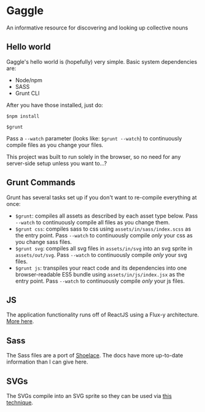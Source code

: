 # Gaggle
An informative resource for discovering and looking up collective nouns

## Hello world
Gaggle's hello world is (hopefully) very simple. Basic system dependencies are:
- Node/npm
- SASS
- Grunt CLI

After you have those installed, just do:

`$npm install`

`$grunt`

Pass a `--watch` parameter (looks like: `$grunt --watch`) to continuously compile files as you change your files.

This project was built to run solely in the browser, so no need for any server-side setup unless you want to...?

## Grunt Commands
Grunt has several tasks set up if you don't want to re-compile everything at once:

- `$grunt`: compiles all assets as described by each asset type below. Pass `--watch` to continuously compile all files as you change them.
- `$grunt css`: compiles sass to css using `assets/in/sass/index.scss` as the entry point. Pass `--watch` to continuously compile *only* your css as you change sass files.
- `$grunt svg`: compiles all svg files in `assets/in/svg` into an svg sprite in `assets/out/svg`. Pass `--watch` to continuously compile *only* your svg files.
- `$grunt js`: transpiles your react code and its dependencies into one browser-readable ES5 bundle using `assets/in/js/index.jsx` as the entry point. Pass `--watch` to continuously compile *only* your js files.

## JS
The application functionality runs off of ReactJS using a Flux-y architecture. [More here](https://scotch.io/tutorials/getting-to-know-flux-the-react-js-architecture).

## Sass
The Sass files are a port of [Shoelace](https://github.com/joshdcomp/shoelace). The docs have more up-to-date information than I can give here.

## SVGs
The SVGs compile into an SVG sprite so they can be used via [this technique](https://css-tricks.com/svg-sprites-use-better-icon-fonts/).
